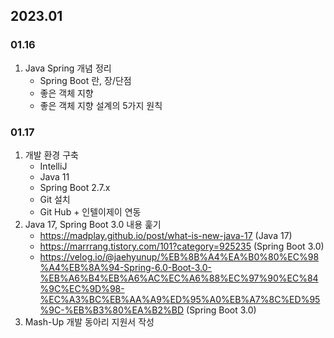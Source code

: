 ## 2023.01
### 01.16
1. Java Spring 개념 정리  
   + Spring Boot 란, 장/단점
   + 좋은 객체 지향
   + 좋은 객체 지향 설계의 5가지 원칙
### 01.17
   1. 개발 환경 구축
      + IntelliJ
      + Java 11
      + Spring Boot 2.7.x
      + Git 설치 
      + Git Hub + 인텔이제이 연동
   2. Java 17, Spring Boot 3.0 내용 훑기
      + https://madplay.github.io/post/what-is-new-java-17 (Java 17)
      + https://marrrang.tistory.com/101?category=925235 (Spring Boot 3.0)
      + https://velog.io/@jaehyunup/%EB%8B%A4%EA%B0%80%EC%98%A4%EB%8A%94-Spring-6.0-Boot-3.0-%EB%A6%B4%EB%A6%AC%EC%A6%88%EC%97%90%EC%84%9C%EC%9D%98-%EC%A3%BC%EB%AA%A9%ED%95%A0%EB%A7%8C%ED%95%9C-%EB%B3%80%EA%B2%BD (Spring Boot 3.0)
   3. Mash-Up 개발 동아리 지원서 작성
